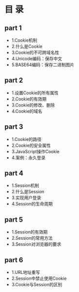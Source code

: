 # 目  录


## part 1


* 1.Cookie机制
* 2.什么是Cookie
* 3.Cookie的不可跨域名性
* 4.Unicode编码：保存中文
* 5.BASE64编码：保存二进制图片


## part 2


* 1.设置Cookie的所有属性
* 2.Cookie的有效期
* 3.Cookie的修改、删除
* 4.Cookie的域名


## part 3


* 1.Cookie的路径
* 2.Cookie的安全属性
* 3.JavaScript操作Cookie
* 4.案例：永久登录


## part 4


* 1.Session机制
* 2.什么是Session
* 3.实现用户登录
* 4.Session的生命周期


## part 5


* 1.Session的有效期
* 2.Session的常用方法
* 3.Session对浏览器的要求


## part 6


* 1.URL地址重写
* 2.Session中禁止使用Cookie
* 3.Cookie与Session的区别
